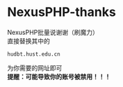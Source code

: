 # NexusPHP-thanks
NexusPHP批量说谢谢（刷魔力）  
直接替换其中的
```
hudbt.hust.edu.cn
```
为你需要的网址即可  
**提醒：可能导致你的账号被禁用！！！**
